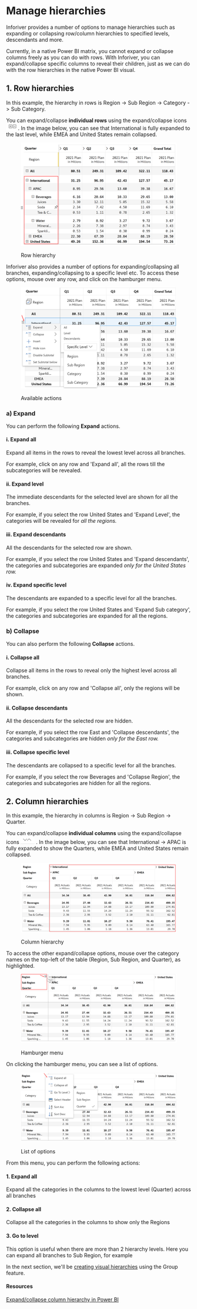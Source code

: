 # Manage hierarchies

Inforiver provides a number of options to manage hierarchies such as expanding or collapsing row/column hierarchies to specified levels, descendants and more.&#x20;

Currently, in a native Power BI matrix, you cannot expand or collapse columns freely as you can do with rows. With Inforiver, you can expand/collapse specific columns to reveal their children, just as we can do with the row hierarchies in the native Power BI visual.

## 1. Row hierarchies

In this example, the hierarchy in rows is Region -> Sub Region -> Category -> Sub Category.

You can expand/collapse **individual rows** using the expand/collapse icons![](<../../.gitbook/assets/image (2) (3).png>). In the image below, you can see that International is fully expanded to the last level, while EMEA and United States remain collapsed.&#x20;

<figure><img src="../../.gitbook/assets/RowHierarchy.png" alt=""><figcaption><p>Row hierarchy</p></figcaption></figure>

Inforiver also provides a number of options for expanding/collapsing all branches, expanding/collapsing to a specific level etc. To access these options, mouse over any row, and click on the hamburger menu.&#x20;

<figure><img src="../../.gitbook/assets/List of Options.png" alt=""><figcaption><p>Available actions</p></figcaption></figure>

### a) Expand

You can perform the following **Expand** actions.

#### i. **Expand all**&#x20;

Expand all items in the rows to reveal the lowest level across all branches.

For example, click on any row and 'Expand all', all the rows till the subcategories will be revealed.

#### ii. **Expand level**&#x20;

The immediate descendants for the selected level are shown for all the branches.&#x20;

For example, if you select the row United States and 'Expand Level', the categories will be revealed for _all the regions._

#### iii. **Expand descendants**&#x20;

All the descendants for the selected row are shown.&#x20;

For example, if you select the row United States and 'Expand descendants', the categories and subcategories are expanded _only for the United States row._

#### iv. **Expand specific level**&#x20;

The descendants are expanded to a specific level for all the branches.&#x20;

For example, if you select the row United States and 'Expand Sub category', the categories and subcategories are expanded for all the regions.

### b) Collapse

You can also perform the following **Collapse** actions.

#### i. **Collapse all**&#x20;

Collapse all items in the rows to reveal only the highest level across all branches.

For example, click on any row and 'Collapse all', only the regions will be shown.

#### ii. **Collapse descendants**&#x20;

All the descendants for the selected row are hidden.&#x20;

For example, if you select the row East and 'Collapse descendants', the categories and subcategories are hidden _only for the East row._

#### iii. **Collapse specific level**&#x20;

The descendants are collapsed to a specific level for all the branches.&#x20;

For example, if you select the row Beverages and 'Collapse Region', the categories and subcategories are hidden for all the regions.

## 2. Column hierarchies

In this example, the hierarchy in columns is Region -> Sub Region -> Quarter.

You can expand/collapse **individual columns** using the expand/collapse icons <img src="../../.gitbook/assets/image (17) (2) (1).png" alt="" data-size="line"> . In the image below, you can see that International -> APAC is fully expanded to show the Quarters, while EMEA and United States remain collapsed.&#x20;

<figure><img src="../../.gitbook/assets/ColumnHierarchy.png" alt=""><figcaption><p>Column hierarchy</p></figcaption></figure>

To access the other expand/collapse options, mouse over the category names on the top-left of the table (Region, Sub Region, and Quarter), as highlighted.

<figure><img src="../../.gitbook/assets/Hamburger MenuC.png" alt=""><figcaption><p>Hamburger menu</p></figcaption></figure>

On clicking the hamburger menu, you can see a list of options.

<figure><img src="../../.gitbook/assets/List of OptionsC.png" alt=""><figcaption><p>List of options</p></figcaption></figure>

From this menu, you can perform the following actions:

#### **1. Expand all**&#x20;

Expand all the categories in the columns to the lowest level (Quarter) across all branches

#### **2. Collapse all**&#x20;

Collapse all the categories in the columns to show only the Regions

#### **3. Go to level**&#x20;

This option is useful when there are more than 2 hierarchy levels. Here you can expand all branches to Sub Region, for example

In the next section, we'll be [creating visual hierarchies](create-visual-hierarchies.md) using the Group feature.

#### Resources

[Expand/collapse column hierarchy in Power BI](https://inforiver.com/blog/feature-highlights/expand-collapse-column-hierarchy-in-power-bi/)
